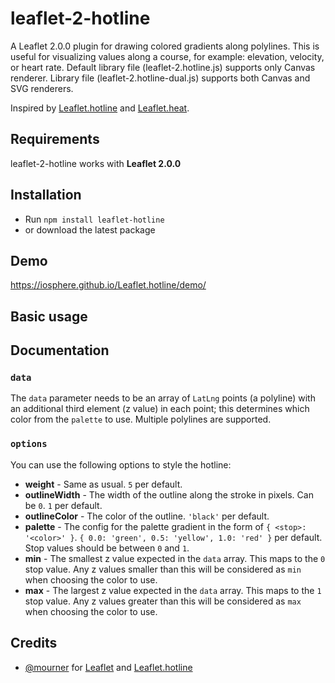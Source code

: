 # leaflet-2-hotline

A Leaflet 2.0.0 plugin for drawing colored gradients along polylines. This is useful for visualizing values along a course, for example: elevation, velocity, or heart rate. Default library file (leaflet-2.hotline.js) supports only Canvas renderer. Library file (leaflet-2.hotline-dual.js) supports both Canvas and SVG renderers.

Inspired by [Leaflet.hotline](https://github.com/iosphere/Leaflet.hotline/) and [Leaflet.heat](https://github.com/Leaflet/Leaflet.heat/).


## Requirements

leaflet-2-hotline works with **Leaflet 2.0.0**


## Installation

* Run `npm install leaflet-hotline`
* or download the latest package


## Demo

<https://iosphere.github.io/Leaflet.hotline/demo/>


## Basic usage

## Documentation

### `data`

The `data` parameter needs to be an array of `LatLng` points (a polyline) with an additional third element (z value) in each point; this determines which color from the `palette` to use. Multiple polylines are supported.

### `options`

You can use the following options to style the hotline:

- **weight** - Same as usual. `5` per default.
- **outlineWidth** - The width of the outline along the stroke in pixels. Can be `0`. `1` per default.
- **outlineColor** - The color of the outline. `'black'` per default.
- **palette** - The config for the palette gradient in the form of `{ <stop>: '<color>' }`. `{ 0.0: 'green', 0.5: 'yellow', 1.0: 'red' }` per default. Stop values should be between `0` and `1`.
- **min** - The smallest z value expected in the `data` array. This maps to the `0` stop value. Any z values smaller than this will be considered as `min` when choosing the color to use.
- **max** - The largest z value expected in the `data` array. This maps to the `1` stop value. Any z values greater than this will be considered as `max` when choosing the color to use.


## Credits

* [@mourner](https://github.com/mourner) for [Leaflet](https://github.com/Leaflet/Leaflet/) and [Leaflet.hotline](https://github.com/iosphere/Leaflet.hotline/)
